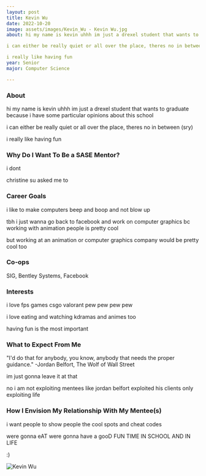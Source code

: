 ```yaml
---
layout: post
title: Kevin Wu 
date: 2022-10-20
image: assets/images/Kevin_Wu - Kevin Wu.jpg
about: hi my name is kevin uhhh im just a drexel student that wants to graduate because i have some particular opinions about this school

i can either be really quiet or all over the place, theres no in between (sry)

i really like having fun
year: Senior
major: Computer Science

---
```


### About

hi my name is kevin uhhh im just a drexel student that wants to graduate because i have some particular opinions about this school

i can either be really quiet or all over the place, theres no in between (sry)

i really like having fun

### Why Do I Want To Be a SASE Mentor?

i dont

christine su asked me to

### Career Goals

i like to make computers beep and boop and not blow up

tbh i just wanna go back to facebook and work on computer graphics bc working with animation people is pretty cool

but working at an animation or computer graphics company would be pretty cool too

### Co-ops

SIG, Bentley Systems, Facebook

### Interests

i love fps games
csgo valorant pew pew pew pew

i love eating and watching kdramas and animes too

having fun is the most important

### What to Expect From Me

"I'd do that for anybody, you know, anybody that needs the proper guidance." -Jordan Belfort, The Wolf of Wall Street

im just gonna leave it at that

no i am not exploiting mentees like jordan belfort exploited his clients
only exploiting life

### How I Envision My Relationship With My Mentee(s) 

i want people to show people the cool spots and cheat codes

were gonna eAT
were gonna have a gooD FUN TIME
IN SCHOOL AND IN LIFE

:)

<div class="text-center my-5">
    <img src="https://sase-drexel.github.io/mentorship-2021/assets/images/Kevin_Wu.jpg" alt="Kevin Wu" class="rounded post-img" />
</div>
